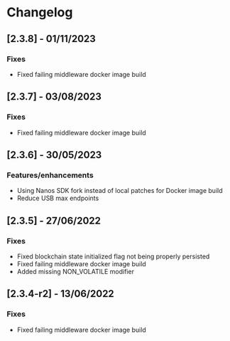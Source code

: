 # Changelog

## [2.3.8] - 01/11/2023

### Fixes

- Fixed failing middleware docker image build

## [2.3.7] - 03/08/2023

### Fixes

- Fixed failing middleware docker image build

## [2.3.6] - 30/05/2023

### Features/enhancements

- Using Nanos SDK fork instead of local patches for Docker image build
- Reduce USB max endpoints

## [2.3.5] - 27/06/2022

### Fixes

- Fixed blockchain state initialized flag not being properly persisted
- Fixed failing middleware docker image build
- Added missing NON_VOLATILE modifier

## [2.3.4-r2] - 13/06/2022

### Fixes

- Fixed failing middleware docker image build
